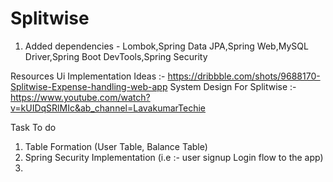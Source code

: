 # Splitwise
1. Added dependencies - Lombok,Spring Data JPA,Spring Web,MySQL Driver,Spring Boot DevTools,Spring Security

Resources
Ui Implementation Ideas :- https://dribbble.com/shots/9688170-Splitwise-Expense-handling-web-app
System Design For Splitwise :- https://www.youtube.com/watch?v=kUIDqSRlMIc&ab_channel=LavakumarTechie

Task To do
1. Table Formation (User Table, Balance Table)
2. Spring Security Implementation (i.e :- user signup Login flow to the app)
3. 
